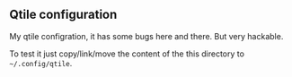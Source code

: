 ## Qtile configuration

My qtile configration, it has some bugs here and there. But very hackable. 

To test it just copy/link/move the content of the this directory to `~/.config/qtile`.
